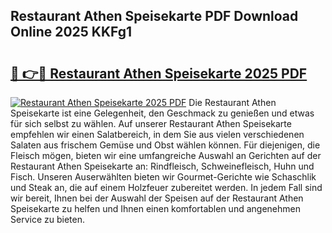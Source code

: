 ## Restaurant Athen Speisekarte PDF Download Online 2025 KKFg1

# <h2><a href="http://gc6rja.nevu.top/?p=Restaurant+Athen+Speisekarte">🔗 👉🔴 Restaurant Athen Speisekarte 2025 PDF</a></h2>

[![Restaurant Athen Speisekarte 2025 PDF](https://i.imgur.com/dBaPXMq.png)](http://gc6rja.nevu.top/?p=Restaurant+Athen+Speisekarte)
Die Restaurant Athen Speisekarte ist eine Gelegenheit, den Geschmack zu genießen und etwas für sich selbst zu wählen. Auf unserer Restaurant Athen Speisekarte empfehlen wir einen Salatbereich, in dem Sie aus vielen verschiedenen Salaten aus frischem Gemüse und Obst wählen können. Für diejenigen, die Fleisch mögen, bieten wir eine umfangreiche Auswahl an Gerichten auf der Restaurant Athen Speisekarte an: Rindfleisch, Schweinefleisch, Huhn und Fisch. Unseren Auserwählten bieten wir Gourmet-Gerichte wie Schaschlik und Steak an, die auf einem Holzfeuer zubereitet werden. In jedem Fall sind wir bereit, Ihnen bei der Auswahl der Speisen auf der Restaurant Athen Speisekarte zu helfen und Ihnen einen komfortablen und angenehmen Service zu bieten.
